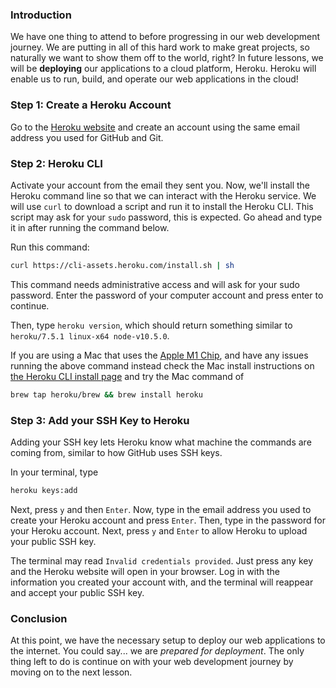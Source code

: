 ### Introduction
We have one thing to attend to before progressing in our web development journey. We are putting in all of this hard work to make great projects, so naturally we want to show them off to the world, right? In future lessons, we will be **deploying** our applications to a cloud platform, Heroku. Heroku will enable us to run, build, and operate our web applications in the cloud!

### Step 1: Create a Heroku Account

Go to the [Heroku website](https://www.heroku.com/) and create an account using the same email address you used for GitHub and Git.

### Step 2: Heroku CLI

Activate your account from the email they sent you. Now, we'll install the Heroku command line so that we can interact with the Heroku service. We will use `curl` to download a script and run it to install the Heroku CLI. This script may ask for your `sudo` password, this is expected. Go ahead and type it in after running the command below.

Run this command:

~~~bash
curl https://cli-assets.heroku.com/install.sh | sh
~~~

This command needs administrative access and will ask for your sudo password. Enter the password of your computer account and press enter to continue.

Then, type `heroku version`, which should return something similar to `heroku/7.5.1 linux-x64 node-v10.5.0`.

If you are using a Mac that uses the [Apple M1 Chip](https://www.apple.com/newsroom/2020/11/apple-unleashes-m1/), and have any issues running the above command instead check the Mac install instructions on [the Heroku CLI install page](https://devcenter.heroku.com/articles/heroku-cli) and try the Mac command of

~~~bash
brew tap heroku/brew && brew install heroku
~~~

### Step 3: Add your SSH Key to Heroku

Adding your SSH key lets Heroku know what machine the commands are coming from, similar to how GitHub uses SSH keys.

In your terminal, type

~~~bash
heroku keys:add
~~~

Next, press `y` and then `Enter`. Now, type in the email address you used to create your Heroku account and press `Enter`. Then, type in the password for your Heroku account. Next, press `y` and `Enter` to allow Heroku to upload your public SSH key.

The terminal may read `Invalid credentials provided`. Just press any key and the Heroku website will open in your browser. Log in with the information you created your account with, and the terminal will reappear and accept your public SSH key.

### Conclusion

At this point, we have the necessary setup to deploy our web applications to the internet. You could say... we are _prepared for deployment_. The only thing left to do is continue on with your web development journey by moving on to the next lesson.
